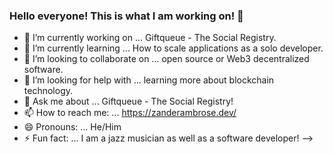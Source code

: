 ### Hello everyone!  This is what I am working on! 👋

- 🔭 I’m currently working on ... Giftqueue - The Social Registry.
- 🌱 I’m currently learning ... How to scale applications as a solo developer.
- 👯 I’m looking to collaborate on ... open source or Web3 decentralized software.
- 🤔 I’m looking for help with ... learning more about blockchain technology.
- 💬 Ask me about ... Giftqueue - The Social Registry!
- 📫 How to reach me: ... https://zanderambrose.dev/
- 😄 Pronouns: ... He/Him
- ⚡ Fun fact: ... I am a jazz musician as well as a software developer!
-->
